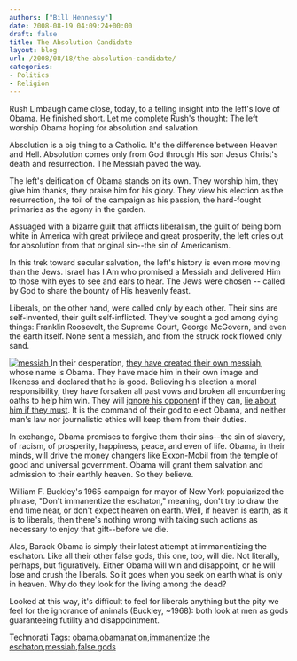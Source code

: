 ```yaml
---
authors: ["Bill Hennessy"]
date: 2008-08-19 04:09:24+00:00
draft: false
title: The Absolution Candidate
layout: blog
url: /2008/08/18/the-absolution-candidate/
categories:
- Politics
- Religion
---
```


Rush Limbaugh came close, today, to a telling insight into the left's love of Obama. He finished short. Let me complete Rush's thought: The left worship Obama hoping for absolution and salvation.

Absolution is a big thing to a Catholic. It's the difference between Heaven and Hell. Absolution comes only from God through His son Jesus Christ's death and resurrection. The Messiah paved the way.

The left's deification of Obama stands on its own. They worship him, they give him thanks, they praise him for his glory. They view his election as the resurrection, the toil of the campaign as his passion, the hard-fought primaries as the agony in the garden.

Assuaged with a bizarre guilt that afflicts liberalism, the guilt of being born white in America with great privilege and great prosperity, the left cries out for absolution from that original sin--the sin of Americanism.

In this trek toward secular salvation, the left's history is even more moving than the Jews. Israel has I Am who promised a Messiah and delivered Him to those with eyes to see and ears to hear. The Jews were chosen -- called by God to share the bounty of His heavenly feast. 

Liberals, on the other hand, were called only by each other. Their sins are self-invented, their guilt self-inflicted. They've sought a god among dying things: Franklin Roosevelt, the Supreme Court, George McGovern, and even the earth itself. None sent a messiah, and from the struck rock flowed only sand. 

[![messiah](https://hennessysview.com/wp-content/uploads/2008/08/messiah-thumb.jpg)
](https://hennessysview.com/wp-content/uploads/2008/08/messiah.jpg) In their desperation, [they have created their own messiah](https://gatewaypundit.blogspot.com/2008/08/pelosi-praises-obama-as-gods-gift-to.html), whose name is Obama. They have made him in their own image and likeness and declared that he is good. Believing his election a moral responsibility, they have forsaken all past vows and broken all encumbering oaths to help him win. They will [ignore his opponen](https://wizbangblog.com/content/2008/08/18/washington-post-admits-proobama-bias.php)t if they can, [lie about him if they must](https://meganmcardle.theatlantic.com/archives/2008/08/obama_and_the_netroots_looking.php). It is the command of their god to elect Obama, and neither man's law nor journalistic ethics will keep them from their duties.

In exchange, Obama promises to forgive them their sins--the sin of slavery, of racism, of prosperity, happiness, peace, and even of life. Obama, in their minds, will drive the money changers like Exxon-Mobil from the temple of good and universal government. Obama will grant them salvation and admission to their earthly heaven. So they believe.

William F. Buckley's 1965 campaign for mayor of New York popularized the phrase, "Don't immanentize the eschaton," meaning, don't try to draw the end time near, or don't expect heaven on earth. Well, if heaven is earth, as it is to liberals, then there's nothing wrong with taking such actions as necessary to enjoy that gift--before we die. 

Alas, Barack Obama is simply their latest attempt at immanentizing the eschaton. Like all their other false gods, this one, too, will die. Not literally, perhaps, but figuratively. Either Obama will win and disappoint, or he will lose and crush the liberals. So it goes when you seek on earth what is only in heaven. Why do they look for the living among the dead?

Looked at this way, it's difficult to feel for liberals anything but the pity we feel for the ignorance of animals (Buckley, ~1968): both look at men as gods guaranteeing futility and disappointment.

Technorati Tags: [obama](https://technorati.com/tags/obama),[obamanation](https://technorati.com/tags/obamanation),[immanentize the eschaton](https://technorati.com/tags/immanentize%20the%20eschaton),[messiah](https://technorati.com/tags/messiah),[false gods](https://technorati.com/tags/false%20gods)
